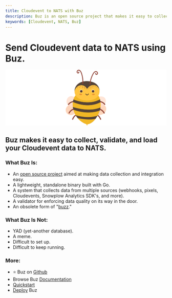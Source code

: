 ```yaml
---
title: Cloudevent to NATS with Buz
description: Buz is an open source project that makes it easy to collect, validate, and load Cloudevent data to NATS.
keywords: [Cloudevent, NATS, Buz]
---
```


# Send Cloudevent data to NATS using Buz.

![buzz](../../../static/img/buzz.png)


## Buz makes it easy to collect, validate, and load your Cloudevent data to NATS.


### What Buz Is:

- An [open source project](https://github.com/silverton-io/buz) aimed at making data collection and integration easy.
- A lightweight, standalone binary built with Go.
- A system that collects data from multiple sources (webhooks, pixels, Cloudevents, Snowplow Analytics SDK's, and more).
- A validator for enforcing data quality on its way in the door.
- An obsolete form of "[buzz](https://www.merriam-webster.com/dictionary/buzz)."


### What Buz Is Not:

- YAD (yet-another database).
- A meme.
- Difficult to set up.
- Difficult to keep running.


### More:
- ⭐ Buz on [Github](https://github.com/silverton-io/buz)
- Browse Buz [Documentation](/)
- [Quickstart](/examples/quickstart)
- [Deploy](category/deploying-buz) Buz
